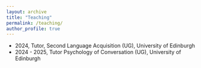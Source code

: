```yaml
---
layout: archive
title: "Teaching"
permalink: /teaching/
author_profile: true
---
```

- 2024, Tutor, Second Language Acquisition (UG), University of Edinburgh
- 2024 - 2025, Tutor Psychology of Conversation (UG), University of Edinburgh
